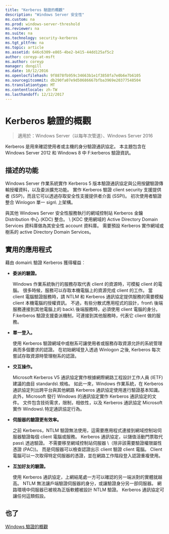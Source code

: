 ```yaml
---
title: "Kerberos 驗證的概觀"
description: "Windows Server 安全性"
ms.custom: na
ms.prod: windows-server-threshold
ms.reviewer: na
ms.suite: na
ms.technology: security-kerberos
ms.tgt_pltfrm: na
ms.topic: article
ms.assetid: 646c6309-e865-4be2-b415-44dd125af5c2
author: coreyp-at-msft
ms.author: coreyp
manager: dongill
ms.date: 10/12/2016
ms.openlocfilehash: 9f8878fb959c34663b1e1f3858fa7e0b6e7b6105
ms.sourcegitcommit: db290fa07e9d50686667bfba3969e20377548504
ms.translationtype: MT
ms.contentlocale: zh-TW
ms.lasthandoff: 12/12/2017
---
```

# <a name="kerberos-authentication-overview"></a>Kerberos 驗證的概觀

>適用於：Windows Server（以每年次管道）、Windows Server 2016

Kerberos 是用來確認使用者或主機的身分驗證通訊協定。 本主題包含在 Windows Server 2012 和 Windows 8 中 F:kerberos 驗證資訊。

## <a name="BKMK_OVER"></a>描述的功能
Windows Server 作業系統實作 Kerberos 5 版本驗證通訊協定與公用按鍵驗證傳輸授權資料，以及委派擴充功能。 實作 Kerberos 驗證 client security 支援提供者 \(SSP\)，而且它可以透過存取安全性支援提供者介面 \(SSPI\)。 初次使用者驗證整合 Winlogon 單一 sign\ 上架構。

與其他 Windows Server 安全性服務執行的網域控制站 Kerberos 金鑰 Distribution 中心 \(KDC\) 整合。 \ [KDC 使用網域的 Active Directory Domain Services 資料庫做為其安全性 account 資料庫。 需要預設 Kerberos 實作網域或樹系的 active Directory Domain Services。

## <a name="kerb_tr_Kerb_Benefits"></a>實用的應用程式
藉由 domain\ 驗證 Kerberos 獲得權益︰

-   **委派的驗證。**

    Windows 作業系統執行的服務存取代表 client 的資源時，可模擬 client 的電腦。 很多時候，服務可以存取本機電腦上的資源完成 client 的工作。 當 client 電腦驗證服務時，請 NTLM 和 Kerberos 通訊協定提供服務的需要模擬 client 本機電腦的授權資訊。 不過，有些分散式應用程式的設計，front\ 後端服務連接到其他電腦上的 back\ 後端服務時，必須使用 client 電腦的身分。 F:kerberos 驗證支援委派機制，可連接到其他服務時，代表它 client 做的服務。

-   **單一登入。**

    使用 Kerberos 驗證網域中或樹系可讓使用者或服務存取資源允許的系統管理員而多個要求的認證。 在初始網域登入透過 Winlogon 之後, Kerberos 每次嘗試存取資源時管理樹系的認證。

-   **交互操作。**

    Microsoft Kerberos V5 通訊協定實作根據網際網路工程設計工作人員 \(IETF\) 建議的曲目 standards\ 規格。 如此一來，Windows 作業系統，在 Kerberos 通訊協定列出跨平台與其他網路 Kerberos 通訊協定使用進行驗證基本知識。 此外，Microsoft 發行 Windows 的通訊協定實作 Kerberos 通訊協定的文件。 文件包含技術需求，限制，相依性，以及 Kerberos 通訊協定 Microsoft 實作 Windows\ 特定通訊協定行為。

-   **伺服器的驗證更有效率。**

    之前 Kerberos，NTLM 驗證無法使用，這需要應用程式連接到網域控制站伺服器驗證每個 client 電腦或服務。 Kerberos 通訊協定，以儲值活動門票取代 pass\ 透過驗證。 不需要移至網域控制站伺服器 \（除非該需要驗證權限屬性憑證 \(PAC\)\)。 而是伺服器可以檢查認證出示 client 驗證 client 電腦。 Client 電腦可以一次取得特定伺服器的憑證，並在網路工作階段登入認證重複使用。

-   **互加好友的驗證。**

    使用 Kerberos 通訊協定，上網結尾處一方可以確認的另一端派對的實體就越高。 NTLM 無法讓戶端驗證伺服器的身分，或讓驗證身分另一部伺服器。 網路環境中伺服器已被視為正版軟體被設計 NTLM 驗證。 Kerberos 通訊協定可讓任何這類假設。

## <a name="see-also"></a>也了
[Windows 驗證的概觀](../windows-authentication/windows-authentication-overview.md)


